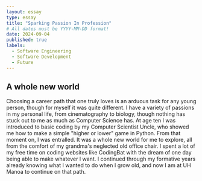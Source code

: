 ```yaml
---
layout: essay
type: essay
title: "Sparking Passion In Profession"
# All dates must be YYYY-MM-DD format!
date: 2024-09-04
published: true
labels:
  - Software Engineering
  - Software Development
  - Future
---
```

## A whole new world
Choosing a career path that one truly loves is an arduous task for any young person, though for myself it was quite different. I have a variety of passions in my personal life, from cinematography to biology, though nothing has stuck out to me as much as Computer Science has. At age ten I was introduced to basic coding by my Computer Scientist Uncle, who showed me how to make a simple "higher or lower" game in Python. From that moment on, I was entralled. It was a whole new world for me to explore, all from the comfort of my grandma's neglected old office chair. I spent a lot of my free time on coding websites like CodingBat with the dream of one day being able to make whatever I want. I continued through my formative years already knowing what I wanted to do when I grow old, and now I am at UH Manoa to continue on that path. 

## 

